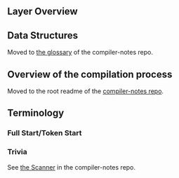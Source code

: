 ## Layer Overview
## Data Structures

Moved to [the glossary](https://github.com/microsoft/TypeScript-Compiler-Notes/blob/main/GLOSSARY.md) of the compiler-notes repo.

## Overview of the compilation process

Moved to the root readme of the [compiler-notes repo](https://github.com/microsoft/TypeScript-Compiler-Notes).

## Terminology

### **Full Start/Token Start**
### **Trivia**

See [the Scanner](https://github.com/microsoft/TypeScript-Compiler-Notes/blob/main/codebase/src/compiler/scanner.md) in the compiler-notes repo.